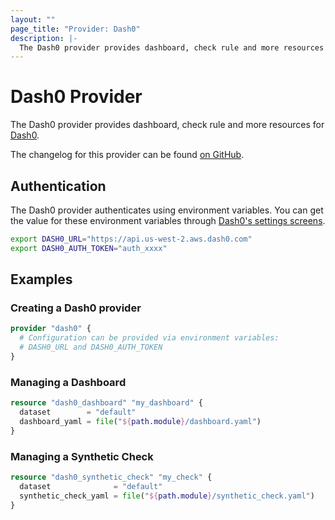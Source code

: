```yaml
---
layout: ""
page_title: "Provider: Dash0"
description: |-
  The Dash0 provider provides dashboard, check rule and more resources for Dash0.
---
```


# Dash0 Provider

The Dash0 provider provides dashboard, check rule and more resources for [Dash0](https://dash0.com/).

The changelog for this provider can be found [on GitHub](https://github.com/dash0/terraform-provider-dash0/releases).

## Authentication
The Dash0 provider authenticates using environment variables. You can get the value for these environment variables
through [Dash0's settings screens](https://www.dash0.com/documentation/dash0/key-concepts/auth-tokens).

```sh
export DASH0_URL="https://api.us-west-2.aws.dash0.com"
export DASH0_AUTH_TOKEN="auth_xxxx"
```

## Examples

### Creating a Dash0 provider

```terraform
provider "dash0" {
  # Configuration can be provided via environment variables:
  # DASH0_URL and DASH0_AUTH_TOKEN
}
```

### Managing a Dashboard

```terraform
resource "dash0_dashboard" "my_dashboard" {
  dataset        = "default"
  dashboard_yaml = file("${path.module}/dashboard.yaml")
}
```

### Managing a Synthetic Check

```terraform
resource "dash0_synthetic_check" "my_check" {
  dataset              = "default"
  synthetic_check_yaml = file("${path.module}/synthetic_check.yaml")
}
```